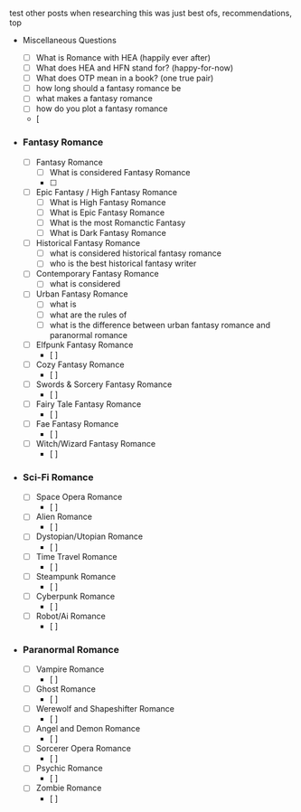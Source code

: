 test
other posts when researching this was just best ofs, recommendations, top 

- Miscellaneous Questions
	- [ ] What is Romance with HEA (happily ever after)
	- [ ] What does HEA and HFN stand for? (happy-for-now)
	- [ ] What does OTP mean in a book? (one true pair)
	- [ ] how long should a fantasy romance be
	- [ ] what makes a fantasy romance
	- [ ] how do you plot a fantasy romance
	- [ 

- ### Fantasy Romance 
	- [ ] Fantasy Romance
		- [ ] What is considered Fantasy Romance
		- [ ] 
	- [ ] Epic Fantasy / High Fantasy Romance
	    - [ ] What is High Fantasy Romance
	    - [ ] What is Epic Fantasy Romance
	    - [ ] What is the most Romanctic Fantasy
	    - [ ] What is Dark Fantasy Romance
	- [ ] Historical Fantasy Romance
		- [ ] what is considered historical fantasy romance
		- [ ] who is the best historical fantasy writer
	- [ ] Contemporary Fantasy Romance 
	    - [ ] what is considered 
	- [ ] Urban Fantasy Romance 
		- [ ] what is 
		- [ ] what are the rules of
		- [ ] what is the difference between urban fantasy romance and paranormal romance
	- [ ] Elfpunk Fantasy Romance 
	    - [ ] 
	- [ ] Cozy Fantasy Romance 
		- [ ] 
	- [ ] Swords & Sorcery Fantasy Romance 
		- [ ] 
	- [ ] Fairy Tale Fantasy Romance 
		- [ ] 
	- [ ] Fae Fantasy Romance 
		- [ ] 
	- [ ] Witch/Wizard Fantasy Romance 
		- [ ] 

- ### Sci-Fi Romance
	- [ ] Space Opera Romance 
		- [ ] 
	- [ ] Alien Romance
		- [ ] 
	- [ ] Dystopian/Utopian Romance 
		- [ ] 
	- [ ] Time Travel Romance 
	    - [ ] 
	- [ ] Steampunk Romance 
	    - [ ] 
	- [ ] Cyberpunk Romance 
	    - [ ] 
	- [ ]  Robot/Ai Romance 
		- [ ] 

- ### Paranormal Romance
	- [ ] Vampire Romance 
		- [ ] 
	- [ ] Ghost Romance 
		- [ ] 
	- [ ] Werewolf and Shapeshifter Romance 
		- [ ] 
	- [ ]  Angel and Demon Romance 
		- [ ] 
	- [ ] Sorcerer Opera Romance 
		- [ ] 
	- [ ] Psychic Romance
		- [ ] 
	- [ ] Zombie Romance 
	    - [ ] 